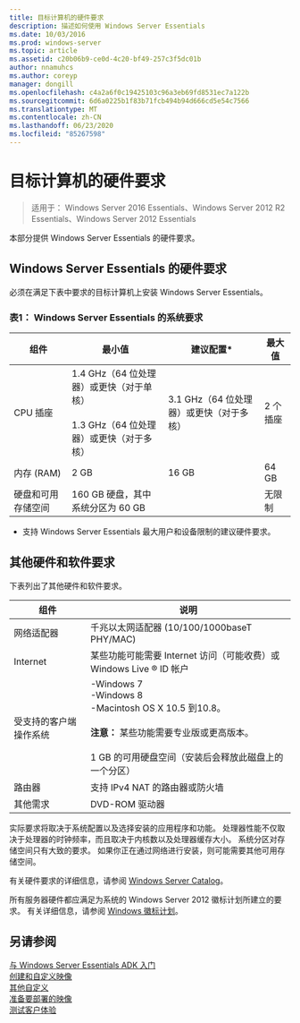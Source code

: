 ```yaml
---
title: 目标计算机的硬件要求
description: 描述如何使用 Windows Server Essentials
ms.date: 10/03/2016
ms.prod: windows-server
ms.topic: article
ms.assetid: c20b06b9-ce0d-4c20-bf49-257c3f5dc01b
author: nnamuhcs
ms.author: coreyp
manager: dongill
ms.openlocfilehash: c4a2a6f0c19425103c96a3eb69fd8531ec7a122b
ms.sourcegitcommit: 6d6a0225b1f83b71fcb494b94d666cd5e54c7566
ms.translationtype: MT
ms.contentlocale: zh-CN
ms.lasthandoff: 06/23/2020
ms.locfileid: "85267598"
---
```

# <a name="hardware-requirements-for-the-target-computer"></a>目标计算机的硬件要求

>适用于： Windows Server 2016 Essentials、Windows Server 2012 R2 Essentials、Windows Server 2012 Essentials

本部分提供 Windows Server Essentials 的硬件要求。  
  
## <a name="hardware-requirements-for-windows-server-essentials"></a>Windows Server Essentials 的硬件要求  
 必须在满足下表中要求的目标计算机上安装 Windows Server Essentials。  
  
### <a name="table-1--system-requirements-for-windows-server-essentials"></a>表1： Windows Server Essentials 的系统要求  
  
|组件|最小值|建议配置*|最大值|  
|---------------|-------------|-------------------|-------------|  
|CPU 插座|1.4 GHz（64 位处理器）或更快（对于单核）<br /><br /> 1.3 GHz（64 位处理器）或更快（对于多核）|3.1 GHz（64 位处理器）或更快（对于多核）|2 个插座|  
|内存 (RAM)|2 GB|16 GB|64 GB|  
|硬盘和可用存储空间|160 GB 硬盘，其中系统分区为 60 GB||无限制|  
  
 * 支持 Windows Server Essentials 最大用户和设备限制的建议硬件要求。  
  
## <a name="additional-hardware-and-software-requirements"></a>其他硬件和软件要求  
 下表列出了其他硬件和软件要求。  
  
|组件|说明|  
|---------------|-----------------|  
|网络适配器|千兆以太网适配器 (10/100/1000baseT PHY/MAC)|  
|Internet|某些功能可能需要 Internet 访问（可能收费）或 Windows Live &reg; ID 帐户|  
|受支持的客户端操作系统|-Windows 7<br />-Windows 8<br />-Macintosh OS X 10.5 到10.8。<br /><br /> **注意：** 某些功能需要专业版或更高版本。<br /><br /> 1 GB 的可用硬盘空间（安装后会释放此磁盘上的一个分区）|  
|路由器|支持 IPv4 NAT 的路由器或防火墙|  
|其他需求|DVD-ROM 驱动器|  
  
 实际要求将取决于系统配置以及选择安装的应用程序和功能。 处理器性能不仅取决于处理器的时钟频率，而且取决于内核数以及处理器缓存大小。 系统分区对存储空间只有大致的要求。 如果你正在通过网络进行安装，则可能需要其他可用存储空间。  
  
 有关硬件要求的详细信息，请参阅 [Windows Server Catalog](https://www.windowsservercatalog.com)。  
  
 所有服务器硬件都应满足为系统的 Windows Server 2012 徽标计划所建立的要求。 有关详细信息，请参阅 [Windows 徽标计划](https://www.microsoft.com/whdc/winlogo/hwrequirements.mspx)。  
  
## <a name="see-also"></a>另请参阅  

 [与 Windows Server Essentials ADK 入门](Getting-Started-with-the-Windows-Server-Essentials-ADK.md)   
 [创建和自定义映像](Creating-and-Customizing-the-Image.md)   
 [其他自定义](Additional-Customizations.md)   
 [准备要部署的映像](Preparing-the-Image-for-Deployment.md)   
 [测试客户体验](Testing-the-Customer-Experience.md)

